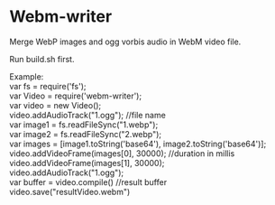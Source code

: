 # Webm-writer
Merge WebP images and ogg vorbis audio in WebM video file.

Run build.sh first.

Example:  
var fs = require('fs');  
var Video = require('webm-writer');  
var video = new Video();  
video.addAudioTrack("1.ogg"); //file name  
var image1 = fs.readFileSync("1.webp");  
var image2 = fs.readFileSync("2.webp");  
var images = [image1.toString('base64'), image2.toString('base64')];  
video.addVideoFrame(images[0], 30000); //duration in millis  
video.addVideoFrame(images[1], 30000);  
video.addAudioTrack("1.ogg");  
var buffer = video.compile() //result buffer  
video.save("resultVideo.webm")  
